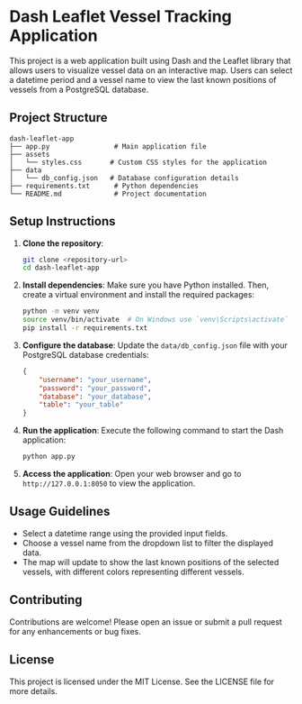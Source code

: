 # Dash Leaflet Vessel Tracking Application

This project is a web application built using Dash and the Leaflet library that allows users to visualize vessel data on an interactive map. Users can select a datetime period and a vessel name to view the last known positions of vessels from a PostgreSQL database.

## Project Structure

```
dash-leaflet-app
├── app.py                # Main application file
├── assets
│   └── styles.css       # Custom CSS styles for the application
├── data
│   └── db_config.json   # Database configuration details
├── requirements.txt      # Python dependencies
└── README.md             # Project documentation
```

## Setup Instructions

1. **Clone the repository**:
   ```bash
   git clone <repository-url>
   cd dash-leaflet-app
   ```

2. **Install dependencies**:
   Make sure you have Python installed. Then, create a virtual environment and install the required packages:
   ```bash
   python -m venv venv
   source venv/bin/activate  # On Windows use `venv\Scripts\activate`
   pip install -r requirements.txt
   ```

3. **Configure the database**:
   Update the `data/db_config.json` file with your PostgreSQL database credentials:
   ```json
   {
       "username": "your_username",
       "password": "your_password",
       "database": "your_database",
       "table": "your_table"
   }
   ```

4. **Run the application**:
   Execute the following command to start the Dash application:
   ```bash
   python app.py
   ```

5. **Access the application**:
   Open your web browser and go to `http://127.0.0.1:8050` to view the application.

## Usage Guidelines

- Select a datetime range using the provided input fields.
- Choose a vessel name from the dropdown list to filter the displayed data.
- The map will update to show the last known positions of the selected vessels, with different colors representing different vessels.

## Contributing

Contributions are welcome! Please open an issue or submit a pull request for any enhancements or bug fixes.

## License

This project is licensed under the MIT License. See the LICENSE file for more details.